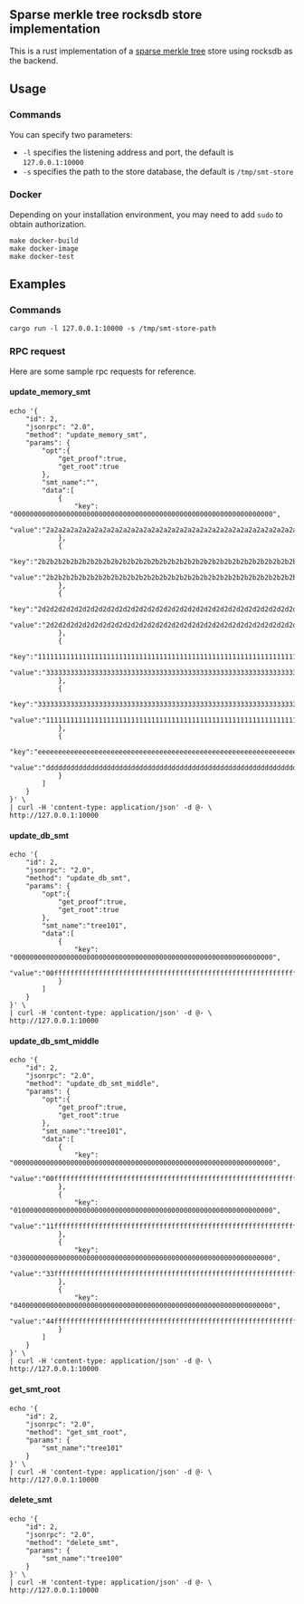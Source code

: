 ## Sparse merkle tree rocksdb store implementation
This is a rust implementation of a [sparse merkle tree](https://github.com/nervosnetwork/sparse-merkle-tree) store using rocksdb as the backend.

## Usage
### Commands
You can specify two parameters:
* `-l` specifies the listening address and port, the default is `127.0.0.1:10000`
* `-s` specifies the path to the store database, the default is `/tmp/smt-store`
### Docker
Depending on your installation environment, you may need to add `sudo` to obtain authorization.
```shell
make docker-build
make docker-image
make docker-test
```

## Examples

### Commands
```
cargo run -l 127.0.0.1:10000 -s /tmp/smt-store-path
```
### RPC request
Here are some sample rpc requests for reference.

#### update_memory_smt

```
echo '{
    "id": 2,
    "jsonrpc": "2.0",
    "method": "update_memory_smt",
    "params": {
        "opt":{
            "get_proof":true,
            "get_root":true
        },
        "smt_name":"",
        "data":[
            {
                "key":  "0000000000000000000000000000000000000000000000000000000000000000",
                "value":"2a2a2a2a2a2a2a2a2a2a2a2a2a2a2a2a2a2a2a2a2a2a2a2a2a2a2a2a2a2a2a2a"
            },
            {
                "key":"2b2b2b2b2b2b2b2b2b2b2b2b2b2b2b2b2b2b2b2b2b2b2b2b2b2b2b2b2b2b2b2b",
                "value":"2b2b2b2b2b2b2b2b2b2b2b2b2b2b2b2b2b2b2b2b2b2b2b2b2b2b2b2b2b2b2b2b"
            },
            {
                "key":"2d2d2d2d2d2d2d2d2d2d2d2d2d2d2d2d2d2d2d2d2d2d2d2d2d2d2d2d2d2d2d2d",
                "value":"2d2d2d2d2d2d2d2d2d2d2d2d2d2d2d2d2d2d2d2d2d2d2d2d2d2d2d2d2d2d2d2d"
            },
            {
                "key":"1111111111111111111111111111111111111111111111111111111111111111",
                "value":"3333333333333333333333333333333333333333333333333333333333333333"
            },
            {
                "key":"3333333333333333333333333333333333333333333333333333333333333333",
                "value":"1111111111111111111111111111111111111111111111111111111111111111"
            },
            {
                "key":"eeeeeeeeeeeeeeeeeeeeeeeeeeeeeeeeeeeeeeeeeeeeeeeeeeeeeeeeeeeeeeee",
                "value":"dddddddddddddddddddddddddddddddddddddddddddddddddddddddddddddddd"
            }
        ]
    }
}' \
| curl -H 'content-type: application/json' -d @- \
http://127.0.0.1:10000
```

#### update_db_smt

```
echo '{
    "id": 2,
    "jsonrpc": "2.0",
    "method": "update_db_smt",
    "params": {
        "opt":{
            "get_proof":true,
            "get_root":true
        },
        "smt_name":"tree101",
        "data":[
            {
                "key":  "0000000000000000000000000000000000000000000000000000000000000000",
                "value":"00ffffffffffffffffffffffffffffffffffffffffffffffffffffffffffffff"
            }
        ]
    }
}' \
| curl -H 'content-type: application/json' -d @- \
http://127.0.0.1:10000
```

#### update_db_smt_middle
```shell
echo '{
    "id": 2,
    "jsonrpc": "2.0",
    "method": "update_db_smt_middle",
    "params": {
        "opt":{
            "get_proof":true,
            "get_root":true
        },
        "smt_name":"tree101",
        "data":[
            {
                "key":  "0000000000000000000000000000000000000000000000000000000000000000",
                "value":"00ffffffffffffffffffffffffffffffffffffffffffffffffffffffffffffff"
            },
            {
                "key":  "0100000000000000000000000000000000000000000000000000000000000000",
                "value":"11ffffffffffffffffffffffffffffffffffffffffffffffffffffffffffffff"
            },
            {
                "key":  "0300000000000000000000000000000000000000000000000000000000000000",
                "value":"33ffffffffffffffffffffffffffffffffffffffffffffffffffffffffffffff"
            },
            {
                "key":  "0400000000000000000000000000000000000000000000000000000000000000",
                "value":"44ffffffffffffffffffffffffffffffffffffffffffffffffffffffffffffff"
            }
        ]
    }
}' \
| curl -H 'content-type: application/json' -d @- \
http://127.0.0.1:10000
```
#### get_smt_root

```shell
echo '{
    "id": 2,
    "jsonrpc": "2.0",
    "method": "get_smt_root",
    "params": {
        "smt_name":"tree101"
    }
}' \
| curl -H 'content-type: application/json' -d @- \
http://127.0.0.1:10000
```

#### delete_smt

```shell
echo '{
    "id": 2,
    "jsonrpc": "2.0",
    "method": "delete_smt",
    "params": {
        "smt_name":"tree100"
    }
}' \
| curl -H 'content-type: application/json' -d @- \
http://127.0.0.1:10000
```

